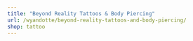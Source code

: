 ```yaml
---
title: "Beyond Reality Tattoos & Body Piercing"
url: /wyandotte/beyond-reality-tattoos-and-body-piercing/
shop: tattoo
---
```

